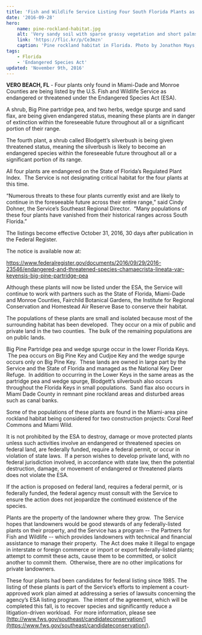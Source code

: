 ```yaml
---
title: 'Fish and Wildlife Service Listing Four South Florida Plants as Threatened or Endangered'
date: '2016-09-28'
hero:
    name: pine-rockland-habitat.jpg
    alt: 'Very sandy soil with sparse grassy vegetation and short palms.'
    link: 'https://flic.kr/p/Ce3mzn'
    caption: 'Pine rockland habitat in Florida. Photo by Jonathon Mays, FWC.'
tags:
    - Florida
    - 'Endangered Species Act'
updated: 'November 9th, 2016'
---
```

**VERO BEACH, FL** - Four plants only found in Miami-Dade and Monroe Counties are being listed by the U.S. Fish and Wildlife Service as endangered or threatened under the Endangered Species Act (ESA).  

A shrub, Big Pine partridge pea, and two herbs, wedge spurge and sand flax, are being given endangered status, meaning these plants are in danger of extinction within the foreseeable future throughout all or a significant portion of their range.

The fourth plant, a shrub called Blodgett’s silverbush is being given threatened status, meaning the silverbush is likely to become an endangered species within the foreseeable future throughout all or a significant portion of its range.

All four plants are endangered on the State of Florida’s Regulated Plant Index.  The Service is not designating critical habitat for the four plants at this time.  

“Numerous threats to these four plants currently exist and are likely to continue in the foreseeable future across their entire range,” said Cindy Dohner, the Service’s Southeast Regional Director.  “Many populations of these four plants have vanished from their historical ranges across South Florida.”

The listings become effective October 31, 2016, 30 days after publication in the Federal Register.  

The notice is available now at:

https://www.federalregister.gov/documents/2016/09/29/2016-23546/endangered-and-threatened-species-chamaecrista-lineata-var-keyensis-big-pine-partridge-pea

Although these plants will now be listed under the ESA, the Service will continue to work with partners such as the State of Florida, Miami-Dade and Monroe Counties, Fairchild Botanical Gardens, the Institute for Regional Conservation and Homestead Air Reserve Base to conserve their habitat.   

The populations of these plants are small and isolated because most of the surrounding habitat has been developed.  They occur on a mix of public and private land in the two counties.  The bulk of the remaining populations are on public lands.  

Big Pine Partridge pea and wedge spurge occur in the lower Florida Keys.  The pea occurs on Big Pine Key and Cudjoe Key and the wedge spurge occurs only on Big Pine Key.  These lands are owned in large part by the Service and the State of Florida and managed as the National Key Deer Refuge.  In addition to occurring in the Lower Keys in the same areas as the partridge pea and wedge spurge, Blodgett’s silverbush also occurs throughout the Florida Keys in small populations.  Sand flax also occurs in Miami Dade County in remnant pine rockland areas and disturbed areas such as canal banks.

Some of the populations of these plants are found in the Miami-area pine rockland habitat being considered for two construction projects: Coral Reef Commons and Miami Wild.

It is not prohibited by the ESA to destroy, damage or move protected plants unless such activities involve an endangered or threatened species on federal land, are federally funded, require a federal permit, or occur in violation of state laws.  If a person wishes to develop private land, with no federal jurisdiction involved, in accordance with state law, then the potential destruction, damage, or movement of endangered or threatened plants does not violate the ESA.  

If the action is proposed on federal land, requires a federal permit, or is federally funded, the federal agency must consult with the Service to ensure the action does not jeopardize the continued existence of the species.

Plants are the property of the landowner where they grow.  The Service hopes that landowners would be good stewards of any federally-listed plants on their property, and the Service has a program -- the Partners for Fish and Wildlife -- which provides landowners with technical and financial assistance to manage their property.  The Act does make it illegal to engage in interstate or foreign commerce or import or export federally-listed plants; attempt to commit these acts, cause them to be committed, or solicit another to commit them.  Otherwise, there are no other implications for private landowners.   

These four plants had been candidates for federal listing since 1985\. The listing of these plants is part of the Service’s efforts to implement a court-approved work plan aimed at addressing a series of lawsuits concerning the agency’s ESA listing program.  The intent of the agreement, which will be completed this fall, is to recover species and significantly reduce a litigation-driven workload.  For more information, please see [http://www.fws.gov/southeast/candidateconservation/](https://www.fws.gov/southeast/candidateconservation/).

